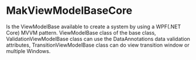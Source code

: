# MakViewModelBaseCore
Is the ViewModelBase available to create a system by using a WPF(.NET Core) MVVM pattern. ViewModelBase class of the base class, ValidationViewModelBase class can use the DataAnnotations data validation attributes, TransitionViewModelBase class can do view transition window or multiple Windows.

